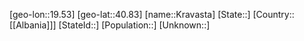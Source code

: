 ﻿---
location: [40.83,19.53]
type: City
tags:
- geo/City


SpocWebEntityId: 31627
isDeleted: false
confidential: public

---
[geo-lon::19.53]
[geo-lat::40.83]
[name::Kravasta]
[State::]
[Country::[[Albania]]]
[StateId::]
[Population::]
[Unknown::]

